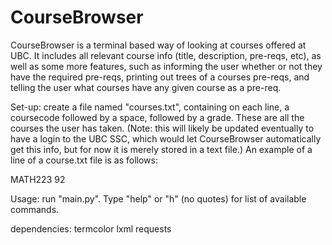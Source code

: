 # CourseBrowser

CourseBrowser is a terminal based way of looking at courses offered at UBC.  It
includes all relevant course info (title, description, pre-reqs, etc), as well
as some more features, such as informing the user whether or not they have the
required pre-reqs, printing out trees of a courses pre-reqs, and telling the
user what courses have any given course as a pre-req.

Set-up: create a file named "courses.txt", containing on each line, a coursecode
followed by a space, followed by a grade.  These are all the courses the user
has taken.  (Note: this will likely be updated eventually to have a login to
the UBC SSC, which would let CourseBrowser automatically get this info, but for
now it is merely stored in a text file.)  An example of a line of a
course.txt file is as follows:

MATH223 92

Usage: run "main.py".  Type "help" or "h" (no quotes) for list of available
commands.

dependencies:
  termcolor
  lxml
  requests
